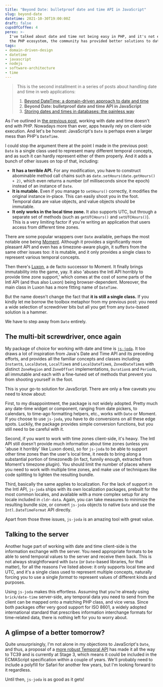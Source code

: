 ```yaml
---
title: "Beyond Date: bulletproof date and time API in JavaScript"
slug: beyond-date
datetime: 2021-10-30T19:00:00Z
draft: false
cupsOfCoffee: 4
perex: >-
  I've talked about date and time not being easy in PHP, and it's not easier in JavaScript either. Luckily, similarly to
  the PHP ecosystem, the community has provided better solutions to date and time than the native <code>Date</code>. Let's discuss them.
tags:
- domain-driven-design
- datetime
- javascript
- nodejs
- software-architecture
- time
---
```

> This is the second installment in a series of posts about handling date and time in web applications:
>
> 1. [Beyond DateTime: a domain-driven approach to date and time](/blog/beyond-datetime-domain-driven-approach)
> 2. **Beyond Date: bulletproof date and time API in JavaScript**
> 3. [Storing dates and times in databases: the painless way](/blog/storing-dates-times-in-databases-painlessly)

As I've outlined in [the previous post](/blog/beyond-datetime-domain-driven-approach), working with date and time doesn't end with PHP. Nowadays more than ever, apps heavily rely on client-side execution. And let's be honest: JavaScript's `Date` is perhaps even a larger mess than PHP's `DateTime`.

I could stop the argument there at the point I made in the previous post: `Date` is a single class used to represent many different temporal concepts, and as such it can hardly represent either of them properly. And it adds a bunch of other issues on top of that, including:

- **It has a terrible API.** For any modification, you have to construct abominable method call chains such as `date.setHours(date.getHours() + 2)`, which even returns a number (of milliseconds since the epoch) instead of an instance of `Date`.
- **It is mutable.** Even if you manage to `setHours()` correctly, it modifies the original instance in-place. This can easily shoot you in the foot. Temporal data are value objects, and value objects should be immutable.
- **It only works in the local time zone.** It also supports UTC, but through a separate set of methods (such as `getUTCHours()` and `setUTCHours()`). This is a very limiting factor if you're writing an application that users access from different time zones.

There are some popular wrappers over `Date` available, perhaps the most notable one being [Moment](https://momentjs.com/). Although it provides a significantly more pleasant API and even has a timezone-aware plugin, it suffers from the same other issues too: it is mutable, and it only provides a single class to represent various temporal concepts.

Then there's [Luxon](https://moment.github.io/luxon/#/), a de facto successor to Moment. It finally brings immutability into the game, yay. It also 'abuses the Intl API horribly to provide time zone support,' which comes at the cost of some parts of the Intl API (and thus also Luxon) being browser-dependent. Moreover, the main class in Luxon has a more fitting name of `DateTime`.

But the name doesn't change the fact that **it is still a single class.** If you kindly let me borrow the toolbox metaphor from my previous post: you need a wide selection of screwdriver bits but all you get from any `Date`-based solution is a hammer.

We have to step away from `Date` entirely.


## The multi-bit screwdriver, once again

My package of choice for working with date and time is [`js-joda`](https://js-joda.github.io/js-joda/). It too draws a lot of inspiration from Java's Date and Time API and its preceding efforts, and provides all the familiar concepts and classes including `Instant`s, `LocalDate`s, `LocalTime`s and `LocalDateTime`s, `ZonedDateTime`s with distinct `ZoneRegion` and `ZoneOffset` implementations, `Duration`s and `Period`s, all immutable and each with a fine-tuned set of methods that prevent you from shooting yourself in the foot.

This is your go-to solution for JavaScript. There are only a few caveats you need to know about:

First, to my disappointment, the package is not widely adopted. Pretty much any date-time widget or component, ranging from date pickers, to calendars, to time-ago formatting helpers, etc., works with `Date` or Moment. If you choose to use `js-joda`, you have to do conversions on all these edge spots. Luckily, the package provides simple conversion functions, but you still need to be careful with it. 

Second, if you want to work with time zones client-side, it's heavy. The Intl API still doesn't provide much information about time zones (unless you 'abuse it horribly' like Luxon does), so for `js-joda` to be able to support other time zones than the user's local time, it needs to bring along a substantial portion of timezonedb (in fact, funnily enough, extracted from Moment's timezone plugin). You should limit the number of places where you need to work with multiple time zones, and make use of techniques like code splitting to lighten the resulting bundle.

Third, basically the same applies to localization. For the lack of support in the Intl API, `js-joda` ships with its own localization packages, prebuilt for the most common locales, and available with a more complex setup for any locale included in `cldr-data`. Again, you can take measures to minimize the resulting bundle size, or convert `js-joda` objects to native `Date` and use the `Intl.DateTimeFormat` API directly.

Apart from those three issues, `js-joda` is an amazing tool with great value.


## Talking to the server

Another huge part of working with date and time client-side is the information exchange with the server. You need appropriate formats to be able to send temporal values to the server and receive them back. This is not always straightforward with `Date` (or `Date`-based libraries, for that matter), for all the reasons I've listed above: it only supports local time and UTC, and it's a single class used to represent multiple concepts, naturally forcing you to use a single _format_ to represent values of different kinds and purposes.

Using `js-joda` makes this effortless. Assuming that you're already using `brick/date-time` server-side, any temporal data you need to send from the client can be mapped onto a matching PHP class, and vice versa. Since both packages offer very good support for ISO 8601, a widely adopted international standard that prescribes information interchange formats for time-related data, there is nothing left for you to worry about.


## A glimpse of a better tomorrow?

Quite unsurprisingly, I'm not alone in my objections to JavaScript's `Date`, and thus, a proposal of a [more robust Temporal API](https://github.com/tc39/proposal-temporal) has made it all the way to TC39 and is currently at Stage 3, which means it could be included in the ECMAScript specification within a couple of years. We'll probably need to include a polyfill for Safari for another few years, but I'm looking forward to it regardless.

Until then, `js-joda` is as good as it gets!
